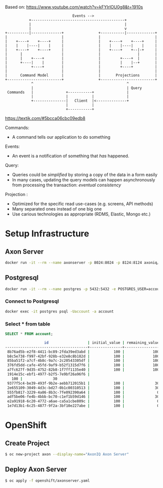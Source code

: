 Based on:  https://www.youtube.com/watch?v=kFYIrlOU0g8&t=1910s


```                                                                                                             
                               Events -->                                                                          
           +-------------------------------------------+                                                    
           |                                           |                                                    
           |                                           v                                                    
+----------|--------------+                +-----------|-------------+                                          
|                         |                |                         |                                          
|    +----+    +----+     |                |    +----+    +----+     |                                          
|    |    |----|    |     |                |    |    |----|    |     |                                          
|    +----+    +----+     |                |    +----+    +--|-+     |                                          
|      |                  |                |                 |       |                                          
|      |    +----+        |                |         +----+  |       |                                          
|      +----|    |        |                |         |    |--+       |                                          
|           +----+        |                |         +----+          |                                          
|                         |                |                         |                                          
|      Command Model      |                |       Projections       |                                          
+-------------------------+                +-------------------------+                                          
            ^                                           ^                                                       
            |                                           | Query                                                   
 Commands   |               +-----------+               |                                                      
            |               |           |               |                                                      
            +---------------|   Client  |<--------------+                                                       
                            |           |                                                                       
                            +-----------+                                                                       
```                                                                                                              
https://textik.com/#5bcca06cbc09edb8
                                                                                                                
Commands:
  * A command tells our application to do something

Events:
 * An event is a notification of something that _has_ happened.   
                                                                                                                  
Query:
 * Queries could be _simplified_ by storing a copy of the data in a form easily 
 * In many cases, updating the query models can happen asynchronously from processing the transaction: _eventual consistency_
                                                                             
                                                                                                                                                                                      
Projection : 
 * Optimized for the specific read use-cases (e.g. screens, API methods)
 * Many separated ones instead of one big one
 * Use carious technologies as appropriate (RDMS, Elastic, Mongo etc.)
 
 
# Setup Infrastructure

## Axon Server
```bash
docker run -it --rm --name axonserver -p 8024:8024 -p 8124:8124 axoniq/axonserver
```

## Postgresql
```bash
docker run -it --rm --name postgres -p 5432:5432 -e POSTGRES_USER=account -e POSTGRES_PASSWORD=secret postgres:12
```

### Connect to Postgresql  
```bash
docker exec -it postgres psql -Uaccount -a account
```
### Select * from table
```sql
SELECT * FROM account;
```

```bash
                  id                  | initial_value | remaining_value
--------------------------------------+---------------+-----------------
 8b76ad5b-e2f8-4411-bc89-2fda39ed3abd |           100 |             100
 b8c5e738-f997-42bf-928b-e32e8c8b182d |           100 |             100
 85ba51f2-a7cf-4b8c-9a7c-2c20543305df |           100 |             100
 376fd5dd-cafe-45fd-9af9-b52f1315d7f6 |           100 |             100
 a7fc627f-9d35-4752-82b8-1f7ff1135e40 |           100 |             100
 1914e15c-ebf1-4977-b2f5-7e9bf26a96f6 |        
   100 |              30
 9377f5c4-be39-493f-9b2e-aebb712015b1 |           100 |              30
 2e655109-3049-4d3c-bd27-0b1c00310513 |           100 |              30
 555fb817-3229-4a86-8b3c-7fe092390a64 |           100 |               0
 adf5be06-fe4b-4bbb-bc70-c1ef1b59d146 |           100 |              30
 e2a91918-6c20-4772-a6ae-ca5a1cbe809c |           100 |               0
 1e7d13b1-6c25-4877-9f2a-3bf10e227abe |           100 |               0
```


# OpenShift

## Create Project
```bash
$ oc new-project axon --display-name="AxonIQ Axon Server"
```

## Deploy Axon Server
```bash
$ oc apply -f openshift/axonserver.yaml
```


